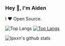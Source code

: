 ### Hey 👋, I'm Aiden

I ❤ Open Source. 

![Top Langs](https://github-readme-stats.vercel.app/api/top-langs/?username=lpxxn&hide=html)
[![Top Langs](https://github-readme-stats.vercel.app/api/top-langs/?username=lpxxn)](https://github.com/anuraghazra/github-readme-stats)

![lpxxn's github stats](https://github-readme-stats.vercel.app/api?username=lpxxn&show_icons=true&count_private=true&line_height=40)
